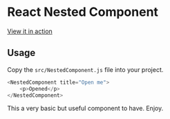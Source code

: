 # React Nested Component

[View it in action](https://react-nested-component.p3pr.co/)

## Usage

Copy the `src/NestedComponent.js` file into your project.

```js
<NestedComponent title="Open me">
    <p>Opened</p>
</NestedComponent>
```

This a very basic but useful component to have. Enjoy.